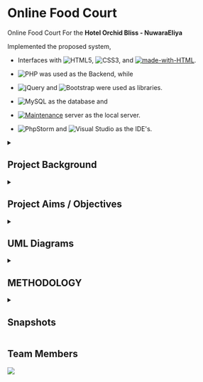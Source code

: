 # Online Food Court

Online Food Court For the **Hotel Orchid Bliss - NuwaraEliya** 

Implemented the proposed system,
- Interfaces with ![HTML5](https://img.shields.io/badge/HTML5-%23E34F26.svg?style=plastic&logo=html5&logoColor=white), ![CSS3](https://img.shields.io/badge/CSS3-%231572B6.svg?style=plastic&logo=CSS3&logoColor=white), and [![made-with-HTML](https://img.shields.io/badge/JavaScript-%23323330.svg?style=plastic&logo=javascript&logoColor=%23F7DF1E)](https://www.javascript.com/). 

- ![PHP](https://img.shields.io/badge/PHP-%23777BB4.svg?style=plastic&logo=php&logoColor=white) was used as the Backend, while 

- ![jQuery](https://img.shields.io/badge/jQuery-%230769AD.svg?style=plastic&logo=jquery&logoColor=white) and ![Bootstrap](https://img.shields.io/badge/Bootstrap-%23563D7C.svg?style=plastic&logo=bootstrap&logoColor=white) were used as libraries. 

- ![MySQL](https://img.shields.io/badge/MySql-%2300f.svg?style=plastic&logo=mysql&logoColor=white) as the database and 

- [![Maintenance](https://img.shields.io/badge/X.A.M.P.P-red.svg)](https://bitbucket.org/lbesson/ansi-colors) server as the local server.

- ![PhpStorm](https://img.shields.io/badge/PhpStorm-143?style=plastic&logo=phpstorm&logoColor=black&color=black&labelColor=darkorchid) and ![Visual Studio](https://img.shields.io/badge/Visual%20Studio%20Code-5C2D91.svg?style=plastic&logo=visual-studio&logoColor=white) as the IDE's.

<details>
	<summary> <h2> Project Background </h2> </summary>
<p align="center">

The "Online Food Court" designed and developed for the Client's Hotel, which has a Food Court, consists of three Restaurants. 
	Namely,
	
- **Restaurant 1 – "Pastry Shop"** 
- **Restaurant 2 – "The Lounge"** 
- **Restaurant 3 – "Buffets"** 

The online Food Court system that we are significantly designed simplifies the Ordering Process and the Table Reservation Process of the Hotel for both the Customers and the Restaurant Employees. 

- For the **"Pastry Shop"** and **"The Lounge"** we designed a **"FOOD ORDERING SYSTEM"**
- For the **"Buffets"** we designed a **"TABLE RESERVATION SYSTEM"**

<p align="center">
Proposed Structure of Online Food Court System<br>
<img src="https://user-images.githubusercontent.com/64683688/159475375-7f88790a-3d2d-41bc-a18b-8062bc78e50e.png?raw=true" alt="Proposed Structure of Online Food Court System"/>	
</p>

```
"Food Ordering System" presents an Interactive and up-to-date menu with all available options in a very simple manner. The customer can choose one or more items to place an order which will land in the "Cart". Customers can be fully customizing their orders. They can view all the order details in the cart before checking out. In the end, the customer gets order confirmation details. Once the order is placed, it is entered into the database and retrieved in real-time. This allows "Restaurant Employees" to quickly go through the orders as they are received and process all orders efficiently and effectively with minimal delays and confusion.
```
```
"Table Reservation System" also presents an Interactive system, which enables the customer to access the details of the availability of tables for the buffet while making their reservation online. The System will have all the necessary information about Daily Buffets and the Availability for Reservations. The standard reservation procedure is done via phone calls or by visiting in person to the reservation office.
```

The System has the ability to manage "Customer's Profile," where they can save their previous orders, reservations, and personal information. Further, handling payment and transactions can also be done through this account. 

Customers can view all the order details and can easily change or cancel their orders or reservations. This System provides two ways for payment:  

1. Customers can pay online, and System will take care of payment processing.  
2. Customers can pay at respective restaurants, and the hotel will be responsible for payment. 

Furthermore, customers are rewarded with the offers within allowed conditions.	
	
</p>
</details>


<details>
	<summary> <h2> Project Aims / Objectives </h2> </summary>

- The main aim of designing this project was to develop a system that can manage and handle the activities online that are involved in "Table reservation" and "Food Ordering" in an organized, cost-effective, and reliable manner. 
- To give access for customers to use any electronic device like laptop, computers, smartphones, or tablet to order or reserve, due to social distancing. 
- The System is available and functioning 24*7 and accessible for everyone. Thus, the customers can use the System very efficiently. 
- This System's core objective is that computers manage and store data in an electronic database to replace all existing file-based Reservation systems, which can be highly beneficial for the administration. 

</p>
</details>

<details>
	<summary> <h2> UML Diagrams </h2> </summary>
<p align="center">
	
### 1. Class Diagram	
![image](https://user-images.githubusercontent.com/64683688/160149042-f60b90eb-9f02-4faf-8c02-acd64fee5d1d.png)

### 2. ER Diagram
![image](https://user-images.githubusercontent.com/64683688/160149217-d3222c97-72a4-465e-9e24-59609aad5cff.png)

### 3. Use Case Diagram
![Picture1](https://user-images.githubusercontent.com/64683688/160149517-73c35bd8-6aaa-435d-aaad-cf0b9a49e165.png)
</p>
</details>

<details>
	<summary> <h2> METHODOLOGY </h2> </summary>
<p align="center">

### Agile Methodology
	
By considering the Client's Priorities from the Gathered requirements and the Time period that we had to complete the project, we considered using an Iterative Method to develop the System. Therefore, we selected Agile Methodology having Three Sprints with iteration. We broke down the proposed "Online Food Court" System into Three Standalone modules by sorting out the Client's Highest Priorities.

![Picture3](https://user-images.githubusercontent.com/64683688/160221411-f75b48fe-6e06-40cf-ba90-4e6d7218573a.png)

By using this Agile Methodology, the Client would be allowed to interact with the development of every Sprint. It helped us to develop the System within the Client's changing requirements. Hence, we were able to develop a more user-friendly and efficient system within a short period of time. 

	In the First Sprint, we designed the Fully functional "Food Ordering System," which is required for the "Pastry Shop" and "The Lounge." which contains Customer Registration, Admin Panel, Food Items browsing and filtering, adding to cart, Food Customization and Placing the Order. Then the System was tested. 

	In the Second Sprint, we designed the Table Booking System which is required for the "Buffets." This contains Date Selection, Buffet Selection, Checking Table Availability, and Making a Reservation. Then the System would be combined with Sprint 1, and the System was tested.

	In the Third Sprint, we set up the Payment Gateway system and Combined the "Food Ordering System" into it. After completing all the Pre-tested Sprint, full system Implementation had been done. Then we tested the whole System and validated it. After completing the Testing and Validation, the System was given to the Client.

### Iteration Process Within the Sprints in Agile
	
In every Sprint, a recurring Iteration passes through the Analysis, Design, Implementation, and Testing Phases to have a shippable product to the customer.

![Picture2](https://user-images.githubusercontent.com/64683688/160221067-d5f87120-2459-4268-910b-91eea0d9ee16.png)
	
	In Analysis Phase, Most of the Requirements were gathered from the interviews held with the Client. Also, the interviews were held with each Restaurant's staff members, and they enthusiastically supported us by giving relevant documentation and information. Referring to the Previous paper-based Hotel records helped us understand the Hotel's Food Court Process. 
	
	Majorly, we got a good picture about the Staff and their Problems faced in file-based Systems. So that, we were able to give suggestions and guide the Client to narrow his Requirements. Also, those tactics helped us to obtain the Users and the User Roles of the proposed System.1st Sprint created with the highest priority requirements. At the same time, lower priority requirements were kept for building the next Sprint. Feedbacks from our Client is gathered after every Sprint by showing off the product of developed Sprint for further development of that Sprint.
	
	In Designing Phase, we created required diagrams for logical and database design based on the analysis phase. So, E.R. diagrams, use ease diagram, activity diagram, and class diagram were created.
	
	In the Implementation Phase, we created the proposed system Interface with HTML, CSS, and JavaScript. PHP was used as the Backend, while jQuery and Bootstrap were used as libraries. MySQL as the database and X.A.M.P.P. server as the local server.
	
	In Testing Phase, we checked whether the functions are working fine and fixed associated bugs before letting the Client use and give feedback about the System.	
</p>
</details>

<details>
	<summary> <h2> Snapshots </h2> </summary>
<p align="center">
	
### 1. Home Page

![image](https://user-images.githubusercontent.com/64683688/159487951-9362661c-e1b5-4ad5-b533-ba3cc8a6487a.png)

### 2. Restaurant 1 – Pastry Shop

![image](https://user-images.githubusercontent.com/64683688/159488008-7a07d2d0-a148-49f3-90ee-6f95382f895f.png)

### 3. Restaurant 2 – The Lounge

![image](https://user-images.githubusercontent.com/64683688/159488056-7d4d5702-5eef-4fb6-9b6a-a8e9b1897195.png)

### 4. Restaurant 3 – The Buffet

![image](https://user-images.githubusercontent.com/64683688/159488103-80a54205-4f89-4907-ac2e-66ce9140938d.png)

### 5. Contact Us

![image](https://user-images.githubusercontent.com/64683688/159488167-53f26bc3-a9dc-49ed-aee4-28f1d5e74ecc.png)

### USER SIGN-UP AND PASSWORD RESET PROCESS

![image](https://user-images.githubusercontent.com/64683688/159488287-58d7f402-d0c6-435d-8ffc-6633549f1984.png)

![image](https://user-images.githubusercontent.com/64683688/159488558-41ad991a-eb4f-4713-b3f1-9989f6a215be.png)

![image](https://user-images.githubusercontent.com/64683688/159488598-daa704c8-1efc-4f24-851f-160a25447b21.png)

### Login

![image](https://user-images.githubusercontent.com/64683688/159488584-3ba682f7-7ccd-44f7-a33a-d422ce6b2680.png)

### User Profile

![image](https://user-images.githubusercontent.com/64683688/159488669-b4fe8d8b-52a5-4f69-9b99-d81c08fdc07b.png)

![image](https://user-images.githubusercontent.com/64683688/159488690-36b47a9d-39a3-4804-b06e-f21b116a5cab.png)

![image](https://user-images.githubusercontent.com/64683688/159488718-5a268d60-b785-4c7c-87a5-b2ebe6f52e6e.png)

![image](https://user-images.githubusercontent.com/64683688/159488755-e8250e54-bfdd-412a-8a8b-59fbdd9c7739.png)

### CART AND THE CART PROCESS

![image](https://user-images.githubusercontent.com/64683688/159488876-f3cb5389-aafe-45a3-87ff-0a8a0291603c.png)

![image](https://user-images.githubusercontent.com/64683688/159488937-72c8d996-5388-4bc9-8fc2-682a42410d26.png)

![image](https://user-images.githubusercontent.com/64683688/159488948-740a7eed-83b4-4722-b3da-a9e9ac4736d8.png)

![image](https://user-images.githubusercontent.com/64683688/159489020-42f00e08-406d-4957-ae5b-7396245e8226.png)

![image](https://user-images.githubusercontent.com/64683688/159489052-03d55fd6-7a8e-4c3a-9137-8216bd239763.png)

### TABLE BOOKING PROCESS

![image](https://user-images.githubusercontent.com/64683688/159493325-5ebb0723-028e-45e2-b54e-f265fb970a69.png)

![image](https://user-images.githubusercontent.com/64683688/159493347-1a3a42e4-76e1-4cec-a434-2d7bff4b0d31.png)

![image](https://user-images.githubusercontent.com/64683688/159493371-6b4fe846-ed28-4b7a-b29f-106f129194f1.png)

## ADMIN PANEL

### 1. Dashboard
![image](https://user-images.githubusercontent.com/64683688/159649584-429526d9-af72-4d0d-9f0a-9285b2d30f7d.png)

### 2. Food Menu
![image](https://user-images.githubusercontent.com/64683688/159649613-ddbe4af4-9eeb-4eeb-bbbf-1e2081d78f85.png)

#### 2.1. Pastry Shop
![image](https://user-images.githubusercontent.com/64683688/159649693-b47377d7-ed56-463b-b003-8a295500a083.png)
![image](https://user-images.githubusercontent.com/64683688/159649742-ba99647e-fa91-4a9b-a3ba-ffcce69b046f.png)

#### 2.2 The Lounge
![image](https://user-images.githubusercontent.com/64683688/159649792-9ccbea15-26ac-4a11-94ce-6e9b7992bf86.png)
![image](https://user-images.githubusercontent.com/64683688/159649829-69f117fe-f1b1-4672-b3bb-5aebae8c49f1.png)

### 3. Staff Allocation
![image](https://user-images.githubusercontent.com/64683688/159649864-74f9b46b-cc5f-4c5b-a629-76a94e6d83d5.png)

### 4. Promotions
![image](https://user-images.githubusercontent.com/64683688/159649906-8c95ddb7-15ac-4792-a835-060f8e900649.png)

### 5. Orders Management
![image](https://user-images.githubusercontent.com/64683688/159649969-132d1c76-93b4-478a-ac7f-a02c94304a11.png)

![image](https://user-images.githubusercontent.com/64683688/159649984-46dfe9df-a7ad-4e8c-a605-479f29835dbd.png)

![image](https://user-images.githubusercontent.com/64683688/159649999-7a648f78-eb7b-4dee-85e8-3c0e19247a94.png)

### 6. Reservation Management
![image](https://user-images.githubusercontent.com/64683688/159650033-757f996c-bdd0-4c07-a06f-cc30124d7705.png)

![image](https://user-images.githubusercontent.com/64683688/159650054-18ab3c97-2550-4922-ba7d-1775147f1ce8.png)

![image](https://user-images.githubusercontent.com/64683688/159650082-b3f3e041-d613-4fe1-bb26-0b00e716fb81.png)

### 7. Customers
![image](https://user-images.githubusercontent.com/64683688/159650115-f6b53c09-ebbc-43bd-8ea6-f905b51ed53b.png)

### 8. Staff Members
![image](https://user-images.githubusercontent.com/64683688/159650174-4246b2ba-66cb-4e14-a978-564400225e0e.png)

### 9. Profile Settings
![image](https://user-images.githubusercontent.com/64683688/159650218-b0d2ac6e-ef1d-4321-a7a7-f4b4df628a91.png)

</p>
</details>

## Team Members 

<a href="https://github.com/UWU-Project/FoodCourt/graphs/contributors">
  <img src="https://contrib.rocks/image?repo=UWU-Project/CarDealership" />
</a>
